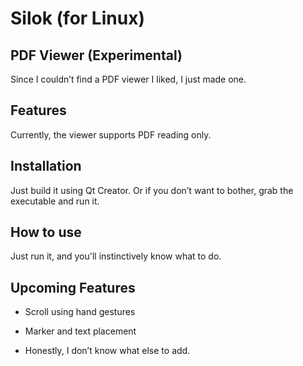# Silok (for Linux)

## PDF Viewer (Experimental)
Since I couldn’t find a PDF viewer I liked, I just made one.

## Features
Currently, the viewer supports PDF reading only.

## Installation
Just build it using Qt Creator. Or if you don’t want to bother, grab the executable and run it.

## How to use
Just run it, and you'll instinctively know what to do.

## Upcoming Features
- Scroll using hand gestures

- Marker and text placement

- Honestly, I don’t know what else to add.

